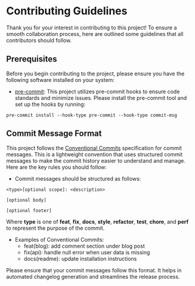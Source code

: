 # Contributing Guidelines

Thank you for your interest in contributing to this project! To ensure a smooth collaboration process, here are outlined
some guidelines that all contributors should follow.

## Prerequisites

Before you begin contributing to the project, please ensure you have the following software installed on your system:

- [pre-commit](https://pre-commit.com/#install): This project utilizes pre-commit hooks to ensure code standards and 
minimize issues. Please install the pre-commit tool and set up the hooks by running:

```shell
pre-commit install --hook-type pre-commit --hook-type commit-msg 
```

## Commit Message Format

This project follows the [Conventional Commits](https://www.conventionalcommits.org/) specification for commit messages.
This is a lightweight convention that uses structured commit messages to make the commit history easier to understand
and manage. Here are the key rules you should follow:

- Commit messages should be structured as follows:

```text
<type>[optional scope]: <description>

[optional body]

[optional footer]
```

Where **type** is one of **feat**, **fix**, **docs**, **style**, **refactor**, **test**, **chore**, and **perf** to
represent the purpose of the commit.

- Examples of Conventional Commits:
  - feat(blog): add comment section under blog post
  - fix(api): handle null error when user data is missing
  - docs(readme): update installation instructions

Please ensure that your commit messages follow this format. It helps in automated changelog generation and streamlines
the release process.
